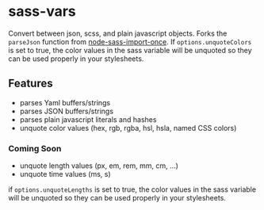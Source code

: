 # sass-vars

Convert between json, scss, and plain javascript objects. Forks the `parseJson` function from [node-sass-import-once](https://github.com/at-import/node-sass-import-once).
If `options.unquoteColors` is set to true, the color values in the sass variable will be unquoted so they can be used properly in your stylesheets.

## Features

- parses Yaml buffers/strings
- parses JSON buffers/strings
- parses plain javascript literals and hashes
- unquote color values (hex, rgb, rgba, hsl, hsla, named CSS colors)

### Coming Soon

- unquote length values (px, em, rem, mm, cm, ...)
- unquote time values (ms, s)

if `options.unquoteLengths` is set to true, the color values in the sass variable will be unquoted so they can be used properly in your stylesheets.